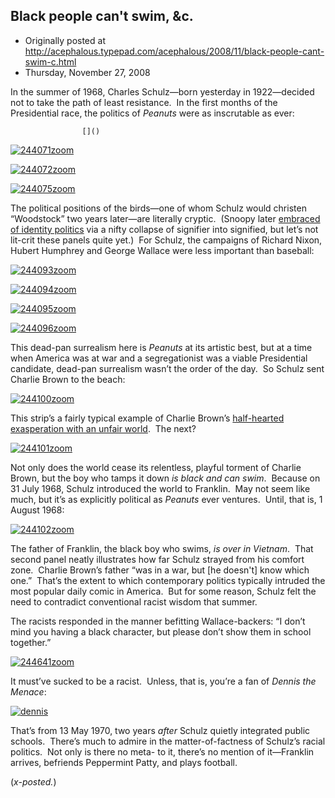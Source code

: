 ## Black people can't swim, &c.

 * Originally posted at http://acephalous.typepad.com/acephalous/2008/11/black-people-cant-swim-c.html
 * Thursday, November 27, 2008



			

In the
summer of 1968, Charles Schulz—born yesterday in 1922—decided not to
take the path of least resistance.  In the first months of the
Presidential race, the politics of _Peanuts_ were as inscrutable as ever:



		

					[]()
			

[![244071zoom](http://edgeofthewest.files.wordpress.com/2008/11/244071zoom.gif?w=500&h=104 "244071zoom")](http://edgeofthewest.files.wordpress.com/2008/11/244071zoom.gif)

[](http://edgeofthewest.files.wordpress.com/2008/11/244071zoom.gif)[![244072zoom](http://edgeofthewest.files.wordpress.com/2008/11/244072zoom.gif?w=500&h=107 "244072zoom")](http://edgeofthewest.files.wordpress.com/2008/11/244072zoom.gif)[](http://edgeofthewest.files.wordpress.com/2008/11/244075zoom.gif)

[![244075zoom](http://edgeofthewest.files.wordpress.com/2008/11/244075zoom.gif?w=500&h=104 "244075zoom")](http://edgeofthewest.files.wordpress.com/2008/11/244075zoom.gif)

The political positions of the birds—one of whom Schulz would
christen “Woodstock” two years later—are literally cryptic.  (Snoopy
later [embraced of identity politics](http://assets.comics.com/dyn/str\_strip/000000000/00000000/0000000/200000/40000/4000/000/244076/244076.zoom.gif)
via a nifty collapse of signifier into signified, but let’s not
lit-crit these panels quite yet.)  For Schulz, the campaigns of Richard
Nixon, Hubert Humphrey and George Wallace were less important than
baseball:

[![244093zoom](http://edgeofthewest.files.wordpress.com/2008/11/244093zoom.gif?w=500&h=106 "244093zoom")](http://edgeofthewest.files.wordpress.com/2008/11/244093zoom.gif)[](http://edgeofthewest.files.wordpress.com/2008/11/244094zoom.gif)

[![244094zoom](http://edgeofthewest.files.wordpress.com/2008/11/244094zoom.gif?w=500&h=108 "244094zoom")](http://edgeofthewest.files.wordpress.com/2008/11/244094zoom.gif)

[](http://edgeofthewest.files.wordpress.com/2008/11/244094zoom.gif)[![244095zoom](http://edgeofthewest.files.wordpress.com/2008/11/244095zoom.gif?w=500&h=108 "244095zoom")](http://edgeofthewest.files.wordpress.com/2008/11/244095zoom.gif)

[](http://edgeofthewest.files.wordpress.com/2008/11/244095zoom.gif)[![244096zoom](http://edgeofthewest.files.wordpress.com/2008/11/244096zoom.gif?w=500&h=103 "244096zoom")](http://edgeofthewest.files.wordpress.com/2008/11/244096zoom.gif)

This dead-pan surrealism here is _Peanuts_ at its artistic
best, but at a time when America was at war and a segregationist was a
viable Presidential candidate, dead-pan surrealism wasn’t the order of
the day.  So Schulz sent Charlie Brown to the beach:

[![244100zoom](http://edgeofthewest.files.wordpress.com/2008/11/244100zoom.gif?w=500&h=106 "244100zoom")](http://edgeofthewest.files.wordpress.com/2008/11/244100zoom.gif)

This strip’s a fairly typical example of Charlie Brown’s [half-hearted exasperation with an unfair world](http://acephalous.typepad.com/acephalous/2005/09/im\_back\_from\_sa.html).  The next?

[![244101zoom](http://edgeofthewest.files.wordpress.com/2008/11/244101zoom.gif?w=500&h=104 "244101zoom")](http://edgeofthewest.files.wordpress.com/2008/11/244101zoom.gif)

Not only does the world cease its relentless, playful torment of Charlie Brown, but the boy who tamps it down _is black and can swim_. 
Because on 31 July 1968, Schulz introduced the world to Franklin.  May
not seem like much, but it’s as explicitly political as _Peanuts_ ever ventures.  Until, that is, 1 August 1968:

[![244102zoom](http://edgeofthewest.files.wordpress.com/2008/11/244102zoom.gif?w=500&h=106 "244102zoom")](http://edgeofthewest.files.wordpress.com/2008/11/244102zoom.gif)

The father of Franklin, the black boy who swims, _is over in Vietnam_. 
That second panel neatly illustrates how far Schulz strayed from his
comfort zone.  Charlie Brown’s father “was in a war, but [he doesn't]
know which one.”  That’s the extent to which contemporary politics
typically intruded the most popular daily comic in America.  But for
some reason, Schulz felt the need to contradict conventional racist
wisdom that summer.

The racists responded in the manner befitting Wallace-backers: “I
don’t mind you having a black character, but please don’t show them in
school together.”

[![244641zoom](http://edgeofthewest.files.wordpress.com/2008/11/244641zoom.gif?w=500&h=105 "244641zoom")](http://edgeofthewest.files.wordpress.com/2008/11/244641zoom.gif)

It must’ve sucked to be a racist.  Unless, that is, you’re a fan of _Dennis the Menace_:

[![dennis](http://edgeofthewest.files.wordpress.com/2008/11/dennis.jpg?w=299&h=400 "dennis")](http://edgeofthewest.files.wordpress.com/2008/11/dennis.jpg)

That’s from 13 May 1970, two years _after_ Schulz quietly
integrated public schools.  There’s much to admire in the
matter-of-factness of Schulz’s racial politics.  Not only is there no
meta- to it, there’s no mention of it—Franklin arrives, befriends
Peppermint Patty, and plays football.

(_x-posted._)

			
